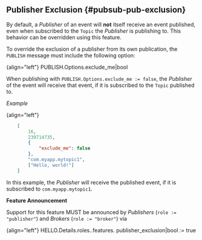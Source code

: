 ## Publisher Exclusion {#pubsub-pub-exclusion}

By default, a *Publisher* of an event will **not** itself receive an event published, even when subscribed to the `Topic` the *Publisher* is publishing to. This behavior can be overridden using this feature.

To override the exclusion of a publisher from its own publication, the `PUBLISH` message must include the following option:

{align="left"}
        PUBLISH.Options.exclude_me|bool

When publishing with `PUBLISH.Options.exclude_me := false`, the *Publisher* of the event will receive that event, if it is subscribed to the `Topic` published to.

*Example*

{align="left"}
```json
    [
        16,
        239714735,
        {
            "exclude_me": false
        },
        "com.myapp.mytopic1",
        ["Hello, world!"]
    ]
```

In this example, the *Publisher* will receive the published event, if it is subscribed to `com.myapp.mytopic1`.

**Feature Announcement**

Support for this feature MUST be announced by *Publishers* (`role := "publisher"`) and *Brokers* (`role := "broker"`) via

{align="left"}
        HELLO.Details.roles.<role>.features.
            publisher_exclusion|bool := true

